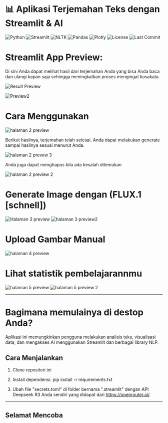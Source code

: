 # 📊 Aplikasi Terjemahan Teks dengan Streamlit & AI

![Python](https://img.shields.io/badge/Python-3.10+-blue)
![Streamlit](https://img.shields.io/badge/Streamlit-1.44.0-brightgreen)
![NLTK](https://img.shields.io/badge/NLTK-3.8.1-yellow)
![Pandas](https://img.shields.io/badge/Pandas-2.2.3-lightgrey)
![Plotly](https://img.shields.io/badge/Plotly-5.19.0-orange)
![License](https://img.shields.io/badge/license-MIT-green)
![Last Commit](https://img.shields.io/github/last-commit/username/repo-name)



# Streamlit App Preview:

Di sini Anda dapat melihat hasil dari terjemahan Anda yang bisa Anda baca dan ulangi kapan saja sehingga meningkatkan proses mengingat kosakata.

![Result Preview](https://github.com/user-attachments/assets/b37385eb-968d-4db0-91b3-33f335d1785b)

![Preview2](https://github.com/user-attachments/assets/64528a01-789a-49aa-99c6-ab905509c3ae)

# Cara Menggunakan

![halaman 2 preview](https://github.com/user-attachments/assets/1a77b791-ac5b-4574-8c89-3b481db0bb6c)

Berikut hasilnya, terjemahan telah selesai. Anda dapat melakukan generate sampai hasilnya sesuai menurut Anda.

![halaman 2 prevew 3](https://github.com/user-attachments/assets/b3cedee5-9915-4d98-8fc0-d89ac185d41c)



Anda juga dapat menghapus bila ada kesalah ditemukan

![halaman 2 preview 2](https://github.com/user-attachments/assets/d911be0b-745a-4854-a44b-1dbe774ee8db)

# Generate Image dengan (FLUX.1 [schnell]) 

![Halaman 3 preview](https://github.com/user-attachments/assets/0e61c307-2a42-4587-b371-a85a986fd1a3)
![halaman 3 preview2](https://github.com/user-attachments/assets/808277da-aa71-4b7f-92da-27d3253fc320)

# Upload Gambar Manual

![halaman 4 preview](https://github.com/user-attachments/assets/1008e52a-13ab-4474-b5d9-969f035341ed)

# Lihat statistik pembelajarannmu
![halaman 5 preview](https://github.com/user-attachments/assets/0ac486be-b822-439e-b512-1459941be00d)
![halaman 5 preview 2](https://github.com/user-attachments/assets/0c63594c-aa33-4ecf-a093-83bbbda519b3)

---

# Bagimana memulainya di destop Anda?
Aplikasi ini memungkinkan pengguna melakukan analisis teks, visualisasi data, dan mengakses AI menggunakan Streamlit dan berbagai library NLP.


## Cara Menjalankan

1. Clone repositori ini
2. Install dependensi: pip install -r requirements.txt

3. Ubah file "secrets.toml" di folder bernama ".streamlit" dengan API Deepseek R3 Anda sendiri yang didapat dari https://openrouter.ai/.

---

## Selamat Mencoba



